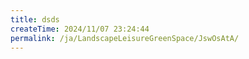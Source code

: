 ```yaml
---
title: dsds
createTime: 2024/11/07 23:24:44
permalink: /ja/LandscapeLeisureGreenSpace/JswOsAtA/
---
```

